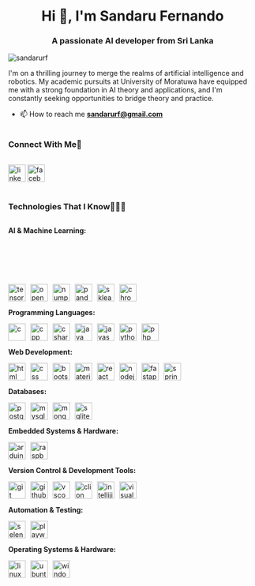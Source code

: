 <h1 align="center">Hi 👋, I'm Sandaru Fernando</h1>
<h3 align="center">A passionate AI developer from Sri Lanka</h3>

<p align="left"> <img src="https://komarev.com/ghpvc/?username=sandarurf&label=Profile%20views&color=0e75b6&style=flat" alt="sandarurf" /> </p>
<p>
  I'm on a thrilling journey to merge the realms of artificial intelligence and robotics. My academic pursuits at University of Moratuwa have equipped me with a strong foundation in AI theory and applications, and I'm constantly seeking opportunities to bridge theory and practice.
</p>

- 📫 How to reach me **sandarurf@gmail.com**

<!-- Connect with me -->
<!--h2 without bottom border-->
<h3 style="display: inline-block">Connect With Me🤝</h3>

<!--icons and links-->
<a href="https://www.linkedin.com/in/sandarurf/" target="blank"><img src="https://github.com/onemarc/tech-icons/blob/main/icons/linkedin.svg" alt="linkedin" width="35"></a>
<a href="https://www.facebook.com/sandaru.fernando.543/" target="blank"><img src="https://github.com/onemarc/tech-icons/blob/main/icons/facebook.svg" alt="facebook" width="35"></a>
  
</p>

<h3 style="display: inline-block">Technologies That I Know👨🏻‍💻</h3>

<!--tech stack icons-->
<p><strong>AI & Machine Learning:</strong></p>
<div style="display: flex; flex-wrap: wrap; gap: 10px; margin-top: 100px;">
  <a href="https://www.tensorflow.org/" target="blank">
    <picture>
      <source media="(prefers-color-scheme: dark)" srcset="https://github.com/onemarc/tech-icons/blob/main/icons/tensorflow-dark.svg">
      <source media="(prefers-color-scheme: light)" srcset="https://github.com/onemarc/tech-icons/blob/main/icons/tensorflow-light.svg">
      <img src="https://github.com/onemarc/tech-icons/blob/main/icons/tensorflow-light.svg" alt="tensorflow" width="35">
    </picture>
  </a>
  <a href="https://opencv.org/" target="blank">
    <picture>
      <source media="(prefers-color-scheme: dark)" srcset="https://github.com/onemarc/tech-icons/blob/main/icons/opencv-dark.svg">
      <source media="(prefers-color-scheme: light)" srcset="https://github.com/onemarc/tech-icons/blob/main/icons/opencv-light.svg">
      <img src="https://github.com/onemarc/tech-icons/blob/main/icons/opencv-light.svg" alt="opencv" width="35">
    </picture>
  </a>
  <a href="https://numpy.org/" target="blank">
    <picture>
      <source media="(prefers-color-scheme: dark)" srcset="https://github.com/onemarc/tech-icons/blob/main/icons/numpy-dark.svg">
      <source media="(prefers-color-scheme: light)" srcset="https://github.com/onemarc/tech-icons/blob/main/icons/numpy-light.svg">
      <img src="https://github.com/onemarc/tech-icons/blob/main/icons/numpy-light.svg" alt="numpy" width="35">
    </picture>
  </a>
  <a href="https://pandas.pydata.org/" target="blank">
    <picture>
      <source media="(prefers-color-scheme: dark)" srcset="https://github.com/onemarc/tech-icons/blob/main/icons/pandas-dark.svg">
      <source media="(prefers-color-scheme: light)" srcset="https://github.com/onemarc/tech-icons/blob/main/icons/pandas-light.svg">
      <img src="https://github.com/onemarc/tech-icons/blob/main/icons/pandas-light.svg" alt="pandas" width="35">
    </picture>
  </a>
  <a href="https://scikit-learn.org/" target="blank">
    <picture>
      <source media="(prefers-color-scheme: dark)" srcset="https://skillicons.dev/icons?i=sklearn">
      <source media="(prefers-color-scheme: light)" srcset="https://skillicons.dev/icons?i=sklearn&theme=light">
      <img src="https://skillicons.dev/icons?i=sklearn&theme=light" alt="sklearn" width="35">
    </picture>
  </a>
  <a href="https://chromadb.com/" target="blank">
    <picture>
      <source media="(prefers-color-scheme: dark)" srcset="https://github.com/onemarc/tech-icons/blob/main/icons/chroma-dark.svg">
      <source media="(prefers-color-scheme: light)" srcset="https://github.com/onemarc/tech-icons/blob/main/icons/chroma-light.svg">
      <img src="https://github.com/onemarc/tech-icons/blob/main/icons/chroma-light.svg" alt="chroma" width="35">
    </picture>
  </a>
</div>

<p><strong>Programming Languages:</strong></p>
<div style="display: flex; flex-wrap: wrap; gap: 10px;">
  <a href="https://en.wikipedia.org/wiki/C_(programming_language)" target="blank">
    <picture>
      <source media="(prefers-color-scheme: dark)" srcset="https://github.com/onemarc/tech-icons/blob/main/icons/c-dark.svg">
      <source media="(prefers-color-scheme: light)" srcset="https://github.com/onemarc/tech-icons/blob/main/icons/c-light.svg">
      <img src="https://github.com/onemarc/tech-icons/blob/main/icons/c-light.svg" alt="c" width="35">
    </picture>
  </a>
  <a href="https://en.wikipedia.org/wiki/C%2B%2B" target="blank"><img src="https://github.com/onemarc/tech-icons/blob/main/icons/cpp-light.svg" alt="cpp" width="35"></a>
  <a href="https://learn.microsoft.com/en-us/dotnet/csharp/" target="blank">
    <picture>
      <source media="(prefers-color-scheme: dark)" srcset="https://github.com/onemarc/tech-icons/blob/main/icons/cs-dark.svg">
      <source media="(prefers-color-scheme: light)" srcset="https://github.com/onemarc/tech-icons/blob/main/icons/cs-light.svg">
      <img src="https://github.com/onemarc/tech-icons/blob/main/icons/cs-light.svg" alt="csharp" width="35">
    </picture>
  </a>
  <a href="https://www.java.com/en/" target="blank">
    <picture>
      <source media="(prefers-color-scheme: dark)" srcset="https://github.com/onemarc/tech-icons/blob/main/icons/java-dark.svg">
      <source media="(prefers-color-scheme: light)" srcset="https://github.com/onemarc/tech-icons/blob/main/icons/java-light.svg">
      <img src="https://github.com/onemarc/tech-icons/blob/main/icons/java-light.svg" alt="java" width="35">
    </picture>
  </a>
  <a href="https://developer.mozilla.org/en-US/docs/Web/JavaScript" target="blank"><img src="https://github.com/onemarc/tech-icons/blob/main/icons/javascript.svg" alt="javascript" width="35"></a>
  <a href="https://www.python.org/" target="blank">
    <picture>
      <source media="(prefers-color-scheme: dark)" srcset="https://github.com/onemarc/tech-icons/blob/main/icons/python-dark.svg">
      <source media="(prefers-color-scheme: light)" srcset="https://github.com/onemarc/tech-icons/blob/main/icons/python-light.svg">
      <img src="https://github.com/onemarc/tech-icons/blob/main/icons/python-light.svg" alt="python" width="35">
    </picture>
  </a>
  <a href="https://www.php.net/" target="blank">
    <picture>
      <source media="(prefers-color-scheme: dark)" srcset="https://github.com/onemarc/tech-icons/blob/main/icons/php-dark.svg">
      <source media="(prefers-color-scheme: light)" srcset="https://github.com/onemarc/tech-icons/blob/main/icons/php-light.svg">
      <img src="https://github.com/onemarc/tech-icons/blob/main/icons/php-light.svg" alt="php" width="35">
    </picture>
  </a>
</div>

<p><strong>Web Development:</strong></p>
<div style="display: flex; flex-wrap: wrap; gap: 10px;">
  <a href="https://developer.mozilla.org/en-US/docs/Web/HTML" target="blank"><img src="https://github.com/onemarc/tech-icons/blob/main/icons/html.svg" alt="html" width="35"></a>
  <a href="https://developer.mozilla.org/en-US/docs/Web/CSS" target="blank"><img src="https://github.com/onemarc/tech-icons/blob/main/icons/css.svg" alt="css" width="35"></a>
  <a href="https://getbootstrap.com/" target="blank">
    <picture>
      <source media="(prefers-color-scheme: dark)" srcset="https://skillicons.dev/icons?i=bootstrap">
      <source media="(prefers-color-scheme: light)" srcset="https://skillicons.dev/icons?i=bootstrap&theme=light">
      <img src="https://skillicons.dev/icons?i=bootstrap&theme=light" alt="bootstrap" width="35">
    </picture>
  </a>
  <a href="https://mui.com/" target="blank">
    <picture>
      <source media="(prefers-color-scheme: dark)" srcset="https://github.com/onemarc/tech-icons/blob/main/icons/materialui-dark.svg">
      <source media="(prefers-color-scheme: light)" srcset="https://github.com/onemarc/tech-icons/blob/main/icons/materialui-light.svg">
      <img src="https://github.com/onemarc/tech-icons/blob/main/icons/materialui-light.svg" alt="material-ui" width="35">
    </picture>
  </a>
  <a href="https://reactjs.org/" target="blank">
    <picture>
      <source media="(prefers-color-scheme: dark)" srcset="https://github.com/onemarc/tech-icons/blob/main/icons/react-dark.svg">
      <source media="(prefers-color-scheme: light)" srcset="https://github.com/onemarc/tech-icons/blob/main/icons/react-light.svg">
      <img src="https://github.com/onemarc/tech-icons/blob/main/icons/react-light.svg" alt="react" width="35">
    </picture>
  </a>
  <a href="https://nodejs.org/" target="blank">
    <picture>
      <source media="(prefers-color-scheme: dark)" srcset="https://github.com/onemarc/tech-icons/blob/main/icons/nodejs-dark.svg">
      <source media="(prefers-color-scheme: light)" srcset="https://github.com/onemarc/tech-icons/blob/main/icons/nodejs-light.svg">
      <img src="https://github.com/onemarc/tech-icons/blob/main/icons/nodejs-light.svg" alt="nodejs" width="35">
    </picture>
  </a>
  <a href="https://fastapi.tiangolo.com/" target="blank"><img src="https://github.com/onemarc/tech-icons/blob/main/icons/fastapi.svg" alt="fastapi" width="35"></a>
  <a href="https://spring.io/projects/spring-boot/" target="blank">
    <picture>
      <source media="(prefers-color-scheme: dark)" srcset="https://github.com/onemarc/tech-icons/blob/main/icons/spring-dark.svg">
      <source media="(prefers-color-scheme: light)" srcset="https://github.com/onemarc/tech-icons/blob/main/icons/spring-light.svg">
      <img src="https://github.com/onemarc/tech-icons/blob/main/icons/spring-light.svg" alt="spring-boot" width="35">
    </picture>
  </a>
</div>

<p><strong>Databases:</strong></p>
<div style="display: flex; flex-wrap: wrap; gap: 10px;">
  <a href="https://www.postgresql.org/" target="blank">
    <picture>
      <source media="(prefers-color-scheme: dark)" srcset="https://github.com/onemarc/tech-icons/blob/main/icons/postgressql-dark.svg">
      <source media="(prefers-color-scheme: light)" srcset="https://github.com/onemarc/tech-icons/blob/main/icons/postgressql-light.svg">
      <img src="https://github.com/onemarc/tech-icons/blob/main/icons/postgressql-light.svg" alt="postgresql" width="35">
    </picture>
  </a>
  <a href="https://www.mysql.com/" target="blank">
    <picture>
      <source media="(prefers-color-scheme: dark)" srcset="https://github.com/onemarc/tech-icons/blob/main/icons/mysql-dark.svg">
      <source media="(prefers-color-scheme: light)" srcset="https://github.com/onemarc/tech-icons/blob/main/icons/mysql-light.svg">
      <img src="https://github.com/onemarc/tech-icons/blob/main/icons/mysql-light.svg" alt="mysql" width="35">
    </picture>
  </a>
  <a href="https://www.mongodb.com/" target="blank">
    <picture>
      <source media="(prefers-color-scheme: dark)" srcset="https://github.com/onemarc/tech-icons/blob/main/icons/mongodb-dark.svg">
      <source media="(prefers-color-scheme: light)" srcset="https://github.com/onemarc/tech-icons/blob/main/icons/mongodb-light.svg">
      <img src="https://github.com/onemarc/tech-icons/blob/main/icons/mongodb-light.svg" alt="mongodb" width="35">
    </picture>
  </a>
  <a href="https://www.sqlite.org/" target="blank">
    <picture>
      <source media="(prefers-color-scheme: dark)" srcset="https://skillicons.dev/icons?i=sqlite">
      <source media="(prefers-color-scheme: light)" srcset="https://skillicons.dev/icons?i=sqlite&theme=light">
      <img src="https://skillicons.dev/icons?i=sqlite&theme=light" alt="sqlite" width="35">
    </picture>
  </a>
</div>

<p><strong>Embedded Systems & Hardware:</strong></p>
<div style="display: flex; flex-wrap: wrap; gap: 10px;">
  <a href="https://www.arduino.cc/" target="blank">
    <picture>
      <source media="(prefers-color-scheme: dark)" srcset="https://github.com/onemarc/tech-icons/blob/main/icons/arduino-dark.svg">
      <source media="(prefers-color-scheme: light)" srcset="https://github.com/onemarc/tech-icons/blob/main/icons/arduino-light.svg">
      <img src="https://github.com/onemarc/tech-icons/blob/main/icons/arduino-light.svg" alt="arduino" width="35">
    </picture>
  </a>
  <a href="https://www.raspberrypi.org/" target="blank">
    <picture>
      <source media="(prefers-color-scheme: dark)" srcset="https://github.com/onemarc/tech-icons/blob/main/icons/rasberrypi-dark.svg">
      <source media="(prefers-color-scheme: light)" srcset="https://github.com/onemarc/tech-icons/blob/main/icons/rasberrypi-light.svg">
      <img src="https://github.com/onemarc/tech-icons/blob/main/icons/rasberrypi-light.svg" alt="raspberrypi" width="35">
    </picture>
  </a>
</div>

<p><strong>Version Control & Development Tools:</strong></p>
<div style="display: flex; flex-wrap: wrap; gap: 10px;">
  <a href="https://git-scm.com/" target="blank"><img src="https://github.com/onemarc/tech-icons/blob/main/icons/git.svg" alt="git" width="35"></a>
  <a href="https://github.com/" target="blank">
    <picture>
      <source media="(prefers-color-scheme: dark)" srcset="https://github.com/onemarc/tech-icons/blob/main/icons/github-dark.svg">
      <source media="(prefers-color-scheme: light)" srcset="https://github.com/onemarc/tech-icons/blob/main/icons/github-light.svg">
      <img src="https://github.com/onemarc/tech-icons/blob/main/icons/github-light.svg" alt="github" width="35">
    </picture>
  </a>
  <a href="https://code.visualstudio.com/" target="blank">
    <picture>
      <source media="(prefers-color-scheme: dark)" srcset="https://github.com/onemarc/tech-icons/blob/main/icons/vscode-dark.svg">
      <source media="(prefers-color-scheme: light)" srcset="https://github.com/onemarc/tech-icons/blob/main/icons/vscode-light.svg">
      <img src="https://github.com/onemarc/tech-icons/blob/main/icons/vscode-light.svg" alt="vscode" width="35">
    </picture>
  </a>
  <a href="https://www.jetbrains.com/clion/" target="blank">
    <picture>
      <source media="(prefers-color-scheme: dark)" srcset="https://github.com/onemarc/tech-icons/blob/main/icons/clion-dark.svg">
      <source media="(prefers-color-scheme: light)" srcset="https://github.com/onemarc/tech-icons/blob/main/icons/clion-light.svg">
      <img src="https://github.com/onemarc/tech-icons/blob/main/icons/clion-light.svg" alt="clion" width="35">
    </picture>
  </a>
  <a href="https://www.jetbrains.com/idea/" target="blank">
    <picture>
      <source media="(prefers-color-scheme: dark)" srcset="https://github.com/onemarc/tech-icons/blob/main/icons/intellijidea-dark.svg">
      <source media="(prefers-color-scheme: light)" srcset="https://github.com/onemarc/tech-icons/blob/main/icons/intellijidea-light.svg">
      <img src="https://github.com/onemarc/tech-icons/blob/main/icons/intellijidea-light.svg" alt="intellijidea" width="35">
    </picture>
  </a>
  <a href="https://visualstudio.microsoft.com/" target="blank">
    <picture>
      <source media="(prefers-color-scheme: dark)" srcset="https://skillicons.dev/icons?i=visualstudio">
      <source media="(prefers-color-scheme: light)" srcset="https://skillicons.dev/icons?i=visualstudio&theme=light">
      <img src="https://skillicons.dev/icons?i=visualstudio&theme=light" alt="visualstudio" width="35">
    </picture>
  </a>
</div>

<p><strong>Automation & Testing:</strong></p>
<div style="display: flex; flex-wrap: wrap; gap: 10px;">
  <a href="https://www.selenium.dev/" target="blank"><img src="https://github.com/onemarc/tech-icons/blob/main/icons/selenium.svg" alt="selenium" width="35"></a>
  <a href="https://playwright.dev/" target="blank">
    <picture>
      <source media="(prefers-color-scheme: dark)" srcset="https://github.com/onemarc/tech-icons/blob/main/icons/playwright-dark.svg">
      <source media="(prefers-color-scheme: light)" srcset="https://github.com/onemarc/tech-icons/blob/main/icons/playwright-light.svg">
      <img src="https://github.com/onemarc/tech-icons/blob/main/icons/playwright-light.svg" alt="playwright" width="35">
    </picture>
  </a>
</div>

<p><strong>Operating Systems & Hardware:</strong></p>
<div style="display: flex; flex-wrap: wrap; gap: 10px;">
  <a href="https://www.linux.org/" target="blank">
    <picture>
      <source media="(prefers-color-scheme: dark)" srcset="https://skillicons.dev/icons?i=linux">
      <source media="(prefers-color-scheme: light)" srcset="https://skillicons.dev/icons?i=linux&theme=light">
      <img src="https://skillicons.dev/icons?i=linux&theme=light" alt="linux" width="35">
    </picture>
  </a>
  <a href="https://ubuntu.com/" target="blank">
    <picture>
      <source media="(prefers-color-scheme: dark)" srcset="https://skillicons.dev/icons?i=ubuntu">
      <source media="(prefers-color-scheme: light)" srcset="https://skillicons.dev/icons?i=ubuntu&theme=light">
      <img src="https://skillicons.dev/icons?i=ubuntu&theme=light" alt="ubuntu" width="35">
    </picture>
  </a>
  <a href="https://www.microsoft.com/en-us/windows" target="blank">
    <picture>
      <source media="(prefers-color-scheme: dark)" srcset="https://skillicons.dev/icons?i=windows">
      <source media="(prefers-color-scheme: light)" srcset="https://skillicons.dev/icons?i=windows&theme=light">
      <img src="https://skillicons.dev/icons?i=windows&theme=light" alt="windows" width="35">
    </picture>
  </a>
</div>


<!--<p><img align="left" src="https://github-readme-stats.vercel.app/api/top-langs?username=SandaruRF&show_icons=true&locale=en&layout=compact" alt="sandarurf" /></p>

<p>&nbsp;<img align="center" src="https://github-readme-stats.vercel.app/api?username=SandaruRF&show_icons=true&locale=en" alt="sandarurf" /></p>-->
